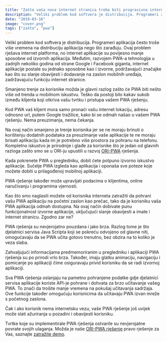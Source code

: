 ```yaml
---
title: "Zašto vaša nova internet stranica treba biti prograsivna internet aplikacija (PWA)"
description: "Veliki problem kod softvera je distribucija. Programeri aplikacija često troše više vremena na distribuciju aplikacija nego što zarađuju. Ovaj problem rješava internet platforma, no internet aplikacije su povijesno manje sposobne od izvornih aplikacija. Međutim, razvojem PWA-a tehnologija u zadnjih nekoliko godina od strane Google i Facebook giganta, internet aplikacije postale su jednako sposobne kao i izvorne, podržavajući značajke kao što su slanje obavijesti i dodavanje na zaslon mobilnih uređaja, zadržavajuću funkciju internet stranice."
date: "2019-03-16"
image: "cover.png"
tags: ["zašto", "pwa"]
---
```


Veliki problem kod softvera je distribucija. Programeri aplikacija često troše više vremena na distribuciju aplikacija nego što zarađuju. Ovaj problem rješava internet platforma, no internet aplikacije su povijesno manje sposobne od izvornih aplikacija. Međutim, razvojem PWA-a tehnologija u zadnjih nekoliko godina od strane Google i Facebook giganta, internet aplikacije postale su jednako sposobne kao i izvorne, podržavajući značajke kao što su slanje obavijesti i dodavanje na zaslon mobilnih uređaja, zadržavajuću funkciju internet stranice.

Smanjeno trenje za korisnike možda je glavni razlog zašto će PWA biti nešto više od trenda u mobilnom iskustvu. Teško da postoji bilo kakav sukob između klijenta koji otkriva vašu tvrtku i pristupa vašem PWA rješenju.

Kod PWA vaš klijent mora samo pronaći vašu internet lokaciju, adresu odnosno url, putem Google tražilice, kako bi se odmah našao u vašem PWA rješenju. Nema preuzimanja, nema čekanja.

Na ovaj način smanjeno je trenje korisnika jer se ne moraju brinuti o korištenju dodatnih podataka za preuzimanje vaše aplikacije te ne moraju brisati aplikaciju kada im je potrebno više prostora za pohranu na telefonu. Kompletno iskustvo je prirodnije i glađe za korisnike što je jedan od glavnih razloga zašto smo se u ORI-ju upustili u razvoj [ORI-PWA](/proizvodi/ori-pwa/) rješenja.

Kada pokrenete PWA u pregledniku, dobit ćete potpuno izvorno iskustvo aplikacije. Sučelje PWA izgleda kao aplikacija i oponaša sve poteze koje možete dobiti u prilagođenoj mobilnoj aplikaciji.

PWA rješenje također može upravljati podacima o klijentima, online naručivanju i programima vjernosti.

Kao što smo naglasili možete od korisnika interneta zatražiti da pohrani vašu PWA aplikaciju na početni zaslon kao prečac, tako da je korisniku vaša PWA aplikacija odmah dostupna. Na ovaj način dobivate punu funkcijonalnost izvorne aplikacije, uključujući slanje obavijesti a imate i internet stranicu. Zgodno zar ne?

PWA rješenja su nevjerojatno pouzdana i jako brza. Razlog tome je što djelatnici servisa Java Scripta koji se pokreću odvojeno od glavne niti, omogućavaju da se PWA učita gotovo trenutno, bez obzira na to koliko je veza slaba.

Zahvaljujući informacijama predmemoriranim u pregledniku i aplikaciji PWA rješenja su po prirodi vrlo brza. Također, imaju glatku animaciju, navigaciju i pomicanje po aplikaciji čime osiguravaju privid korisniku da se radi izvornoj aplikaciji.

Sva PWA rješenja oslanjaju na pametno pohranjene podatke gdje djelatnici servisa aplikacije koriste API-je pohrane i dohvata za brzo učitavanje vašeg PWA. To znači da trošite manje vremena na pokušaj učitavanja sadržaja. Ove funkcije također omogućuju korisnicima da učitavaju PWA izvan mreže s početnog zaslona.

Čak i ako korisnik nema internetsku vezu, vaše PWA rješenje još uvijek može slati ažuriranja u pozadini i obavijesti korisniku.

Tvrtke koje su implementirale PWA rješenja ostvarile su nevjerojatne povrate svojih ulaganja. Možda je naše [ORI-PWA rješenje](/proizvodi/ori-pwa/) pravo rješenje za Vas, saznajte [zatražite demo](/kontakt/). 

